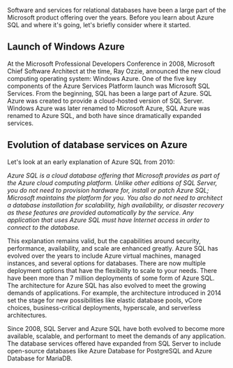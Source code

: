 Software and services for relational databases have been a large part of the Microsoft product offering over the years. Before you learn about Azure SQL and where it's going, let's briefly consider where it started.

## Launch of Windows Azure

At the Microsoft Professional Developers Conference in 2008, Microsoft Chief Software Architect at the time, Ray Ozzie, announced the new cloud computing operating system: Windows Azure. One of the five key components of the Azure Services Platform launch was Microsoft SQL Services. From the beginning, SQL has been a large part of Azure. SQL Azure was created to provide a cloud-hosted version of SQL Server. Windows Azure was later renamed to Microsoft Azure, SQL Azure was renamed to Azure SQL, and both have since dramatically expanded services.

## Evolution of database services on Azure

Let's look at an early explanation of Azure SQL from 2010:

*Azure SQL is a cloud database offering that Microsoft provides as part of the Azure cloud computing platform. Unlike other editions of SQL Server, you do not need to provision hardware for, install or patch Azure SQL; Microsoft maintains the platform for you. You also do not need to architect a database installation for scalability, high availability, or disaster recovery as these features are provided automatically by the service. Any application that uses Azure SQL must have Internet access in order to connect to the database.*

This explanation remains valid, but the capabilities around security, performance, availability, and scale are enhanced greatly. Azure SQL has evolved over the years to include Azure virtual machines, managed instances, and several options for databases. There are now multiple deployment options that have the flexibility to scale to your needs. There have been more than 7 million deployments of some form of Azure SQL. The architecture for Azure SQL has also evolved to meet the growing demands of applications. For example, the architecture introduced in 2014 set the stage for new possibilities like elastic database pools, vCore choices, business-critical deployments, hyperscale, and serverless architectures.

Since 2008, SQL Server and Azure SQL have both evolved to become more available, scalable, and performant to meet the demands of any application. The database services offered have expanded from SQL Server to include open-source databases like Azure Database for PostgreSQL and Azure Database for MariaDB.
